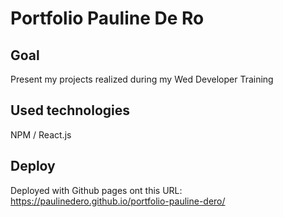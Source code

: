# Portfolio Pauline De Ro

## Goal
Present my projects realized during my Wed Developer Training

## Used technologies
NPM / React.js

## Deploy
Deployed with Github pages ont this URL: https://paulinedero.github.io/portfolio-pauline-dero/
